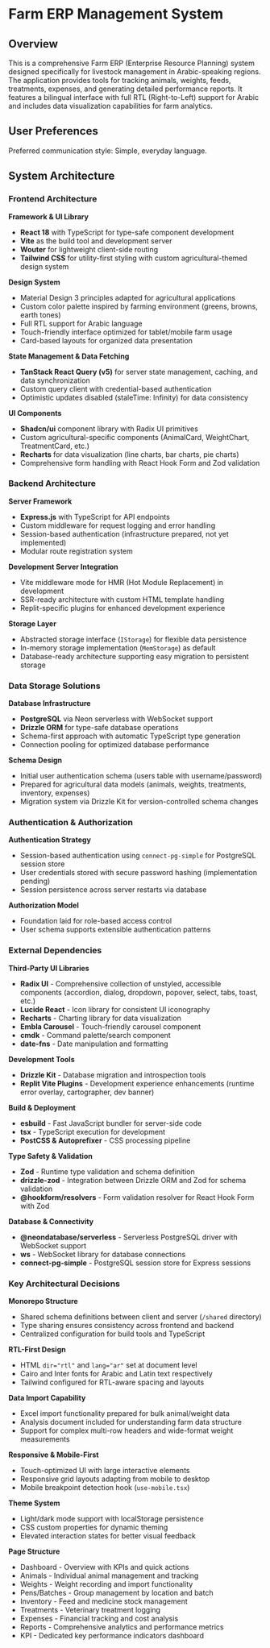 # Farm ERP Management System

## Overview

This is a comprehensive Farm ERP (Enterprise Resource Planning) system designed specifically for livestock management in Arabic-speaking regions. The application provides tools for tracking animals, weights, feeds, treatments, expenses, and generating detailed performance reports. It features a bilingual interface with full RTL (Right-to-Left) support for Arabic and includes data visualization capabilities for farm analytics.

## User Preferences

Preferred communication style: Simple, everyday language.

## System Architecture

### Frontend Architecture

**Framework & UI Library**
- **React 18** with TypeScript for type-safe component development
- **Vite** as the build tool and development server
- **Wouter** for lightweight client-side routing
- **Tailwind CSS** for utility-first styling with custom agricultural-themed design system

**Design System**
- Material Design 3 principles adapted for agricultural applications
- Custom color palette inspired by farming environment (greens, browns, earth tones)
- Full RTL support for Arabic language
- Touch-friendly interface optimized for tablet/mobile farm usage
- Card-based layouts for organized data presentation

**State Management & Data Fetching**
- **TanStack React Query (v5)** for server state management, caching, and data synchronization
- Custom query client with credential-based authentication
- Optimistic updates disabled (staleTime: Infinity) for data consistency

**UI Components**
- **Shadcn/ui** component library with Radix UI primitives
- Custom agricultural-specific components (AnimalCard, WeightChart, TreatmentCard, etc.)
- **Recharts** for data visualization (line charts, bar charts, pie charts)
- Comprehensive form handling with React Hook Form and Zod validation

### Backend Architecture

**Server Framework**
- **Express.js** with TypeScript for API endpoints
- Custom middleware for request logging and error handling
- Session-based authentication (infrastructure prepared, not yet implemented)
- Modular route registration system

**Development Server Integration**
- Vite middleware mode for HMR (Hot Module Replacement) in development
- SSR-ready architecture with custom HTML template handling
- Replit-specific plugins for enhanced development experience

**Storage Layer**
- Abstracted storage interface (`IStorage`) for flexible data persistence
- In-memory storage implementation (`MemStorage`) as default
- Database-ready architecture supporting easy migration to persistent storage

### Data Storage Solutions

**Database Infrastructure**
- **PostgreSQL** via Neon serverless with WebSocket support
- **Drizzle ORM** for type-safe database operations
- Schema-first approach with automatic TypeScript type generation
- Connection pooling for optimized database performance

**Schema Design**
- Initial user authentication schema (users table with username/password)
- Prepared for agricultural data models (animals, weights, treatments, inventory, expenses)
- Migration system via Drizzle Kit for version-controlled schema changes

### Authentication & Authorization

**Authentication Strategy**
- Session-based authentication using `connect-pg-simple` for PostgreSQL session store
- User credentials stored with secure password hashing (implementation pending)
- Session persistence across server restarts via database

**Authorization Model**
- Foundation laid for role-based access control
- User schema supports extensible authentication patterns

### External Dependencies

**Third-Party UI Libraries**
- **Radix UI** - Comprehensive collection of unstyled, accessible components (accordion, dialog, dropdown, popover, select, tabs, toast, etc.)
- **Lucide React** - Icon library for consistent UI iconography
- **Recharts** - Charting library for data visualization
- **Embla Carousel** - Touch-friendly carousel component
- **cmdk** - Command palette/search component
- **date-fns** - Date manipulation and formatting

**Development Tools**
- **Drizzle Kit** - Database migration and introspection tools
- **Replit Vite Plugins** - Development experience enhancements (runtime error overlay, cartographer, dev banner)

**Build & Deployment**
- **esbuild** - Fast JavaScript bundler for server-side code
- **tsx** - TypeScript execution for development
- **PostCSS & Autoprefixer** - CSS processing pipeline

**Type Safety & Validation**
- **Zod** - Runtime type validation and schema definition
- **drizzle-zod** - Integration between Drizzle ORM and Zod for schema validation
- **@hookform/resolvers** - Form validation resolver for React Hook Form with Zod

**Database & Connectivity**
- **@neondatabase/serverless** - Serverless PostgreSQL driver with WebSocket support
- **ws** - WebSocket library for database connections
- **connect-pg-simple** - PostgreSQL session store for Express sessions

### Key Architectural Decisions

**Monorepo Structure**
- Shared schema definitions between client and server (`/shared` directory)
- Type sharing ensures consistency across frontend and backend
- Centralized configuration for build tools and TypeScript

**RTL-First Design**
- HTML `dir="rtl"` and `lang="ar"` set at document level
- Cairo and Inter fonts for Arabic and Latin text respectively
- Tailwind configured for RTL-aware spacing and layouts

**Data Import Capability**
- Excel import functionality prepared for bulk animal/weight data
- Analysis document included for understanding farm data structure
- Support for complex multi-row headers and wide-format weight measurements

**Responsive & Mobile-First**
- Touch-optimized UI with large interactive elements
- Responsive grid layouts adapting from mobile to desktop
- Mobile breakpoint detection hook (`use-mobile.tsx`)

**Theme System**
- Light/dark mode support with localStorage persistence
- CSS custom properties for dynamic theming
- Elevated interaction states for better visual feedback

**Page Structure**
- Dashboard - Overview with KPIs and quick actions
- Animals - Individual animal management and tracking
- Weights - Weight recording and import functionality
- Pens/Batches - Group management by location and batch
- Inventory - Feed and medicine stock management
- Treatments - Veterinary treatment logging
- Expenses - Financial tracking and cost analysis
- Reports - Comprehensive analytics and performance metrics
- KPI - Dedicated key performance indicators dashboard